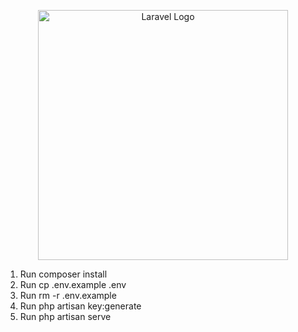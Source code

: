 <p align="center"><a href="https://react.dev" target="_blank"><img src="https://www.google.com/urlsa=i&url=https%3A%2F%2Fen.wikipedia.org%2Fwiki%2FReact_%2528software%2529&psig=AOvVaw1e8eA219aCOHCraXzv2vn2&ust=1704898822414000&source=images&cd=vfe&opi=89978449&ved=0CBIQjRxqFwoTCIDGypjJ0IMDFQAAAAAdAAAAABAD" width="400" alt="Laravel Logo"></a></p>

<ol>
    <li> Run composer install </li>
    <li> Run cp .env.example .env </li>
    <li> Run rm -r .env.example </li>
    <li> Run php artisan key:generate </li>
    <li> Run php artisan serve </li>
</ol>

<br>

#
